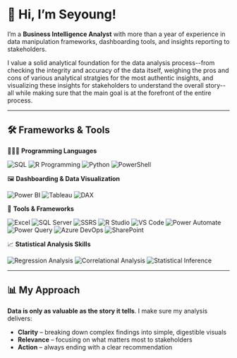 # 👋 Hi, I’m Seyoung!

I’m a **Business Intelligence Analyst** with more than a year of experience in data manipulation frameworks, dashboarding tools, and insights reporting to stakeholders.

I value a solid analytical foundation for the data analysis process--from checking the integrity and accuracy of the data itself, weighing the pros and cons of various analytical stratgies for the most authentic insights, and visualizing these insights for stakeholders to understand the overall story-- all while making sure that the main goal is at the forefront of the entire process.

---

## 🛠 Frameworks & Tools

👩🏻‍💻 **Programming Languages**  
<p>
  <img src="https://img.shields.io/badge/SQL-4479A1?style=for-the-badge&logo=Microsoft%20SQL%20Server&logoColor=white" alt="SQL"/>
  <img src="https://img.shields.io/badge/R-276DC3?style=for-the-badge&logo=r&logoColor=white" alt="R Programming"/>
  <img src="https://img.shields.io/badge/Python-3776AB?style=for-the-badge&logo=python&logoColor=white" alt="Python"/>
  <img src="https://img.shields.io/badge/PowerShell-012456?style=for-the-badge&logo=powershell&logoColor=white" alt="PowerShell"/>
</p>

🖼️ **Dashboarding & Data Visualization**

<p>
  <img src="https://img.shields.io/badge/Power%20BI-F2C811?style=for-the-badge&logo=power-bi&logoColor=black" alt="Power BI"/>
  <img src="https://img.shields.io/badge/Tableau-E97627?style=for-the-badge&logo=tableau&logoColor=white" alt="Tableau"/>
  <img src="https://img.shields.io/badge/DAX-001E6C?style=for-the-badge&logo=power-bi&logoColor=white" alt="DAX"/>
</p>

📝 **Tools & Frameworks**

<p>
  <img src="https://img.shields.io/badge/Excel-217346?style=for-the-badge&logo=microsoft-excel&logoColor=white" alt="Excel"/>
  <img src="https://img.shields.io/badge/SQL%20Server-CC2927?style=for-the-badge&logo=microsoft-sql-server&logoColor=white" alt="SQL Server"/>
  <img src="https://img.shields.io/badge/SSRS-264478?style=for-the-badge&logo=microsoft%20sql%20server&logoColor=white" alt="SSRS"/>
  <img src="https://img.shields.io/badge/R%20Studio-276DC3?style=for-the-badge&logo=r&logoColor=white" alt="R Studio"/>
  <img src="https://img.shields.io/badge/VS%20Code-007ACC?style=for-the-badge&logo=visual-studio-code&logoColor=white" alt="VS Code"/>
  <img src="https://img.shields.io/badge/Power%20Automate-094AB2?style=for-the-badge&logo=microsoft-power-automate&logoColor=white" alt="Power Automate"/>
  <img src="https://img.shields.io/badge/Power%20Query-0099E5?style=for-the-badge&logo=microsoft-powerquery&logoColor=white" alt="Power Query"/>
  <img src="https://custom-icon-badges.demolab.com/badge/Azure%20DevOps-0078D7?logo=azure-devops-white&logoColor=fff" alt="Azure DevOps"/>
  <img src="https://img.shields.io/badge/SharePoint-0078D7?style=for-the-badge&logo=microsoft-sharepoint&logoColor=white" alt="SharePoint"/>
</p>

📈 **Statistical Analysis Skills**

<p>
  <img src="https://img.shields.io/badge/Regression%20Analysis-FF6F61?style=for-the-badge" alt="Regression Analysis"/>
  <img src="https://img.shields.io/badge/Correlational%20Analysis-20B2AA?style=for-the-badge" alt="Correlational Analysis"/>
  <img src="https://img.shields.io/badge/Statistical%20Inference-FF8C00?style=for-the-badge" alt="Statistical Inference"/>
</p>


---

## 📊 My Approach  
**Data is only as valuable as the story it tells**. I make sure my analysis delivers:
- **Clarity** – breaking down complex findings into simple, digestible visuals  
- **Relevance** – focusing on what matters most to stakeholders  
- **Action** – always ending with a clear recommendation  

